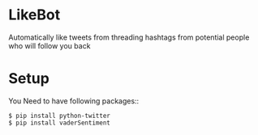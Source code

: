 # LikeBot
Automatically like tweets from threading hashtags from potential people who will follow you back

# Setup
You Need to have following packages::

    $ pip install python-twitter
    $ pip install vaderSentiment
